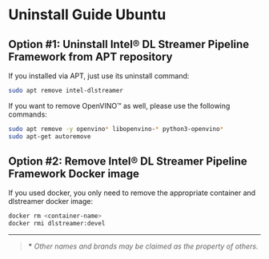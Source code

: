 # Uninstall Guide Ubuntu

## Option #1: Uninstall Intel® DL Streamer Pipeline Framework from APT repository

If you installed via APT, just use its uninstall command:

```bash
sudo apt remove intel-dlstreamer
```

If you want to remove OpenVINO™ as well, please use the following
commands:

```bash
sudo apt remove -y openvino* libopenvino-* python3-openvino*
sudo apt-get autoremove
```

## Option #2: Remove Intel® DL Streamer Pipeline Framework Docker image

If you used docker, you only need to remove the appropriate container and dlstreamer docker
image:

```bash
docker rm <container-name>
docker rmi dlstreamer:devel
```

------------------------------------------------------------------------

> **\*** *Other names and brands may be claimed as the property of
> others.*
